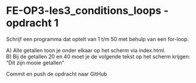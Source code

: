﻿# FE-OP3-les3_conditions_loops - opdracht 1

Schrijf een programma dat optelt van 1 t/m 50 met behulp van een for-loop.

A)	Alle getallen toon je onder elkaar op het scherm via index.html. <br>
B)	Bij de getallen 20 en 40 moet je de volgende tekst op het scherm krijgen: “Dit zijn mooie getallen”

Commit en push de opdracht naar GitHub

